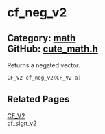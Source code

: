 # cf_neg_v2

Category: [math](https://github.com/RandyGaul/cute_framework/blob/master/docs/api_reference?id=math)  
GitHub: [cute_math.h](https://github.com/RandyGaul/cute_framework/blob/master/include/cute_math.h)  
---

Returns a negated vector.

```cpp
CF_V2 cf_neg_v2(CF_V2 a)
```

## Related Pages

[CF_V2](https://github.com/RandyGaul/cute_framework/blob/master/docs/math/cf_v2.md)  
[cf_sign_v2](https://github.com/RandyGaul/cute_framework/blob/master/docs/math/cf_sign_v2.md)  
